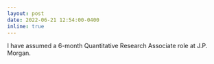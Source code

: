 ```yaml
---
layout: post
date: 2022-06-21 12:54:00-0400
inline: true
---
```


I have assumed a 6-month Quantitative Research Associate role at J.P. Morgan.

